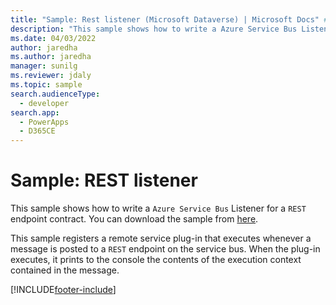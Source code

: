 ```yaml
---
title: "Sample: Rest listener (Microsoft Dataverse) | Microsoft Docs" # Intent and product brand in a unique string of 43-59 chars including spaces
description: "This sample shows how to write a Azure Service Bus Listener for a REST endpoint contract." # 115-145 characters including spaces. This abstract displays in the search result.
ms.date: 04/03/2022
author: jaredha
ms.author: jaredha
manager: sunilg
ms.reviewer: jdaly
ms.topic: sample
search.audienceType: 
  - developer
search.app: 
  - PowerApps
  - D365CE
---
```

# Sample: REST listener

This sample shows how to write a `Azure Service Bus` Listener for a `REST` endpoint contract. You can download the sample from [here](https://github.com/Microsoft/PowerApps-Samples/tree/master/cds/orgsvc/C%23/RESTListener).

This sample registers a remote service plug-in that executes whenever a message is posted to a `REST` endpoint on the service bus. When the plug-in executes, it prints to the console the contents of the execution context contained in the message.

[!INCLUDE[footer-include](../../../../includes/footer-banner.md)]
